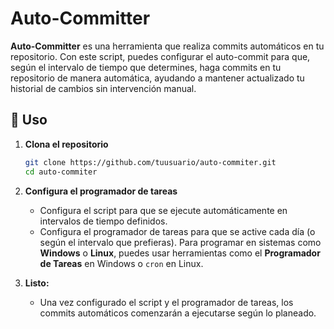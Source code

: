 # Auto-Committer

**Auto-Committer** es una herramienta que realiza commits automáticos en tu repositorio. Con este script, puedes configurar el auto-commit para que, según el intervalo de tiempo que determines, haga commits en tu repositorio de manera automática, ayudando a mantener actualizado tu historial de cambios sin intervención manual.

## 📜 Uso

1. **Clona el repositorio**

    ```bash
    git clone https://github.com/tuusuario/auto-commiter.git
    cd auto-commiter
    ```

2. **Configura el programador de tareas**

    - Configura el script para que se ejecute automáticamente en intervalos de tiempo definidos.
    - Configura el programador de tareas para que se active cada día (o según el intervalo que prefieras). Para programar en sistemas como **Windows** o **Linux**, puedes usar herramientas como el **Programador de Tareas** en Windows o `cron` en Linux.

3. **Listo:**

    - Una vez configurado el script y el programador de tareas, los commits automáticos comenzarán a ejecutarse según lo planeado.

